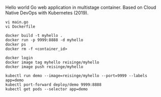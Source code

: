 Hello world Go web application in multistage container. Based on Cloud Native DevOps with Kubernetes (2019).

```
vi main.go
vi Dockerfile

docker build -t myhello .
docker run -p 9999:8888 -d myhello
docker ps
docker rm -f <container_id>

docker login
docker image tag myhello reisinge/myhello
docker image push reisinge/myhello

kubectl run demo --image=reisinge/myhello --port=9999 --labels app=demo
kubectl port-forward deploy/demo 9999:8888
kubectl get pods --selector app=demo
```
